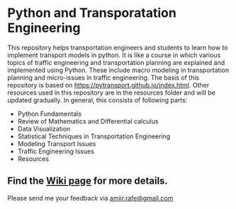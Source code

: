 # Python and Transporatation Engineering
This repository helps transportation engineers and students to learn how to implement transport models in python. It is like a course in which various topics of traffic engineering and transportation planning are explained and implemented using Python. These include macro modeling in transportation planning and micro-issues in traffic engineering. The basis of this repository is based on https://pytransport.github.io/index.html. Other resources used in this repository are in the resources folder and will be updated gradually. In general, this consists of following parts:
  - Python Fundamentals
  - Review of Mathematics and Differential calculus
  - Data Visualization
  - Statistical Techniques in Transportation Engineering
  - Modeling Transport Issues
  - Traffic Engineering Issues
  - Resources

## Find the [Wiki page](https://github.com/pozapas/TranspoPy/wiki) for more details.

Please send me your feedback via amiir.rafe@gmail.com
